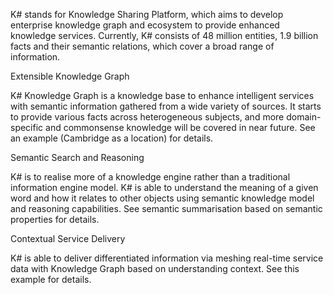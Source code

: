 K# stands for Knowledge Sharing Platform, which aims to develop enterprise knowledge graph and ecosystem to provide enhanced knowledge services. Currently, K# consists of 48 million entities, 1.9 billion facts and their semantic relations, which cover a broad range of information.

Extensible Knowledge Graph

K# Knowledge Graph is a knowledge base to enhance intelligent services with semantic information gathered from a wide variety of sources. It starts to provide various facts across heterogeneous subjects, and more domain-specific and commonsense knowledge will be covered in near future. See an example (Cambridge as a location) for details.

Semantic Search and Reasoning

K# is to realise more of a knowledge engine rather than a traditional information engine model. K# is able to understand the meaning of a given word and how it relates to other objects using semantic knowledge model and reasoning capabilities. See semantic summarisation based on semantic properties for details.

Contextual Service Delivery

K# is able to deliver differentiated information via meshing real-time service data with Knowledge Graph based on understanding context. See this example for details.
